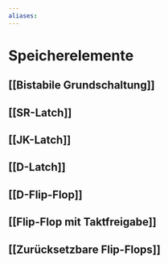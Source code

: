 ```yaml
---
aliases: 
---
```

# Speicherelemente
## [[Bistabile Grundschaltung]]
## [[SR-Latch]]
## [[JK-Latch]]
## [[D-Latch]]
## [[D-Flip-Flop]]
## [[Flip-Flop mit Taktfreigabe]]
## [[Zurücksetzbare Flip-Flops]]